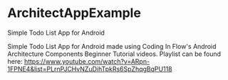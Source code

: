 # ArchitectAppExample
Simple Todo List App for Android

Simple Todo List App for Android made using Coding In Flow's Android Architecture Components Beginner Tutorial videos.
Playlist can be found here: https://www.youtube.com/watch?v=ARpn-1FPNE4&list=PLrnPJCHvNZuDihTpkRs6SpZhqgBqPU118
